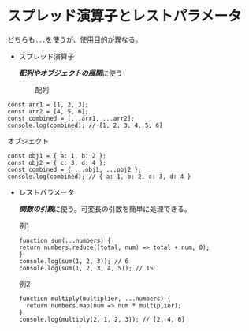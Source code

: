 # スプレッド演算子とレストパラメータ

どちらも```...```を使うが、使用目的が異なる。

- スプレッド演算子

  ***配列やオブジェクトの展開***に使う

　　　　配列
  ```
  const arr1 = [1, 2, 3];
  const arr2 = [4, 5, 6];
  const combined = [...arr1, ...arr2];
  console.log(combined); // [1, 2, 3, 4, 5, 6]
  ```

  オブジェクト
  ```
  const obj1 = { a: 1, b: 2 };
  const obj2 = { c: 3, d: 4 };
  const combined = { ...obj1, ...obj2 };
  console.log(combined); // { a: 1, b: 2, c: 3, d: 4 }
  ```

- レストパラメータ

  ***関数の引数***に使う。可変長の引数を簡単に処理できる。

  例1
  ```
  function sum(...numbers) {
  return numbers.reduce((total, num) => total + num, 0);
  }
  console.log(sum(1, 2, 3)); // 6
  console.log(sum(1, 2, 3, 4, 5)); // 15
  ```

  例2
  ```
  function multiply(multiplier, ...numbers) {
    return numbers.map(num => num * multiplier);
  }
  console.log(multiply(2, 1, 2, 3)); // [2, 4, 6]
  ```

  

